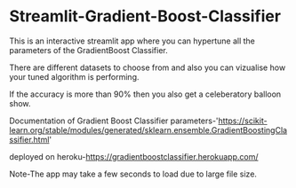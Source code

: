 # Streamlit-Gradient-Boost-Classifier

This is an interactive streamlit app where you can hypertune all the parameters of the GradientBoost Classifier.

There are different datasets to choose from and also you can vizualise how your tuned algorithm is performing.

If the accuracy is more than 90% then you also get a celeberatory balloon show.

Documentation of Gradient Boost Classifier parameters-'https://scikit-learn.org/stable/modules/generated/sklearn.ensemble.GradientBoostingClassifier.html'

deployed on heroku-https://gradientboostclassifier.herokuapp.com/

Note-The app may take a few seconds to load due to large file size.
